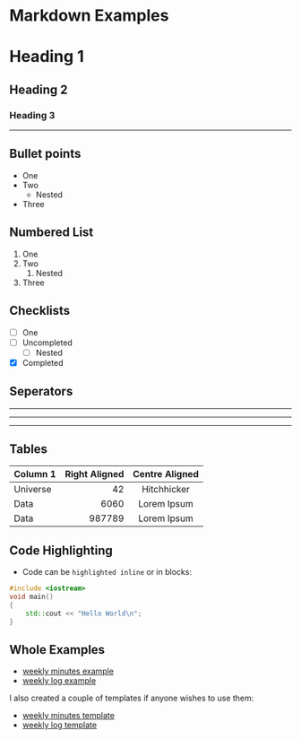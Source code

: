 # Markdown Examples

# Heading 1
## Heading 2
### Heading 3

---

## Bullet points
- One
- Two
    - Nested
- Three

## Numbered List
1. One
2. Two
     1. Nested
3. Three

## Checklists
- [ ] One
- [ ] Uncompleted
     - [ ] Nested
- [x] Completed

## Seperators
---
***
___

## Tables
 | Column 1 | Right Aligned | Centre Aligned |
 | --- | ---: | :---: |
 | Universe | 42 | Hitchhicker |
 | Data | 6060 | Lorem Ipsum |
 | Data | 987789 | Lorem Ipsum |

## Code Highlighting
- Code can be `highlighted inline` or in blocks:
```C++
#include <iostream>
void main()
{
	std::cout << "Hello World\n";
}
```

## Whole Examples
- [weekly minutes example](weekly%20minutes%20example.md)
- [weekly log example](weekly%20log%20example.md)  

I also created a couple of templates if anyone wishes to use them:  
- [weekly minutes template](weekly%20minutes%20template.md)  
- [weekly log template](weekly%20log%20template.md)